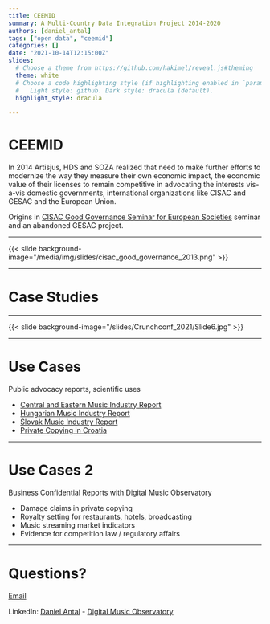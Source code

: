```yaml
---
title: CEEMID
summary: A Multi-Country Data Integration Project 2014-2020
authors: [daniel_antal]
tags: ["open data", "ceemid"]
categories: []
date: "2021-10-14T12:15:00Z"
slides:
  # Choose a theme from https://github.com/hakimel/reveal.js#theming
  theme: white
  # Choose a code highlighting style (if highlighting enabled in `params.toml`)
  #   Light style: github. Dark style: dracula (default).
  highlight_style: dracula
  
---
```


# CEEMID

In 2014 Artisjus, HDS and SOZA realized that need to make further efforts to modernize the way they measure their own economic impact, the economic value of their licenses to remain competitive in advocating the interests vis-à-vis domestic governments, international organizations like CISAC and GESAC and the European Union.

Origins in [CISAC Good Governance Seminar for European Societies](https://ceemid.eu/post/2013-11-18_cisac_goodgov/) seminar and an abandoned GESAC project.

---

{{< slide background-image="/media/img/slides/cisac_good_governance_2013.png" >}}

---

# Case Studies




---

{{< slide background-image="/slides/Crunchconf_2021/Slide6.jpg" >}}


---

# Use Cases

Public advocacy reports, scientific uses

- [Central and Eastern Music Industry Report](https://music.dataobservatory.eu/publication/ceereport_2020/)
- [Hungarian Music Industry Report](https://music.dataobservatory.eu/publication/hungary_music_industry_2014/)
- [Slovak Music Industry Report](https://music.dataobservatory.eu/publication/slovak_music_industry_2019/)
- [Private Copying in Croatia](https://music.dataobservatory.eu/publication/private_copying_croatia_2019/)

---

# Use Cases 2 

Business Confidential Reports with Digital Music Observatory

- Damage claims in private copying
- Royalty setting for restaurants, hotels, broadcasting
- Music streaming market indicators
- Evidence for competition law / regulatory affairs


---

# Questions?

[Email](https://reprex.nl/#contact)

LinkedIn: [Daniel Antal](https://www.linkedin.com/in/antaldaniel/) - [Digital Music Observatory](https://www.linkedin.com/company/79286750)


